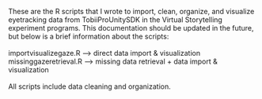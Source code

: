 These are the R scripts that I wrote to import, clean, organize, and visualize eyetracking data from TobiiProUnitySDK in the Virtual Storytelling experiment programs. This documentation should be updated in the future, but below is a brief information about the scripts:<br><br>
importvisualizegaze.R --> direct data import & visualization<br>
missinggazeretrieval.R --> missing data retrieval + data import & visualization<br><br>
All scripts include data cleaning and organization.
